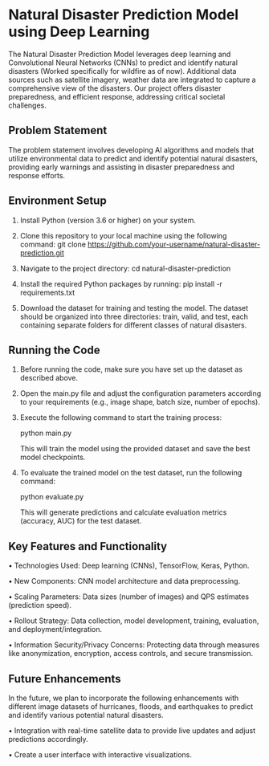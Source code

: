 # Natural Disaster Prediction Model using Deep Learning

The Natural Disaster Prediction Model leverages deep learning and Convolutional Neural Networks (CNNs) to predict and identify natural disasters (Worked specifically for wildfire as of now). Additional data sources such as satellite imagery, weather data are integrated to capture a comprehensive view of the disasters. Our project offers disaster preparedness, and efficient response, addressing critical societal challenges.

## Problem Statement

The problem statement involves developing AI algorithms and models that utilize environmental data to predict and identify potential natural disasters, providing early warnings and assisting in disaster preparedness and response efforts.

## Environment Setup

1. Install Python (version 3.6 or higher) on your system.

2. Clone this repository to your local machine using the following command:
   git clone https://github.com/your-username/natural-disaster-prediction.git

3. Navigate to the project directory:
   cd natural-disaster-prediction

4. Install the required Python packages by running:
   pip install -r requirements.txt

5. Download the dataset for training and testing the model. The dataset should be organized into three directories: train, valid, and test, each containing separate folders for different classes of natural disasters.

## Running the Code

1. Before running the code, make sure you have set up the dataset as described above.

2. Open the main.py file and adjust the configuration parameters according to your requirements (e.g., image shape, batch size, number of epochs).

3. Execute the following command to start the training process:
   
   python main.py
   
   This will train the model using the provided dataset and save the best model checkpoints.

4. To evaluate the trained model on the test dataset, run the following command:

   python evaluate.py

   This will generate predictions and calculate evaluation metrics (accuracy, AUC) for the test dataset.
   
## Key Features and Functionality

• Technologies Used: Deep learning (CNNs), TensorFlow, Keras, Python.

• New Components: CNN model architecture and data preprocessing.

• Scaling Parameters: Data sizes (number of images) and QPS estimates (prediction speed).

• Rollout Strategy: Data collection, model development, training, evaluation, and deployment/integration.

• Information Security/Privacy Concerns: Protecting data through measures like anonymization, encryption, access controls, and secure transmission.

## Future Enhancements

In the future, we plan to incorporate the following enhancements with different image datasets of hurricanes, floods, and earthquakes to predict and identify various potential natural disasters.

• Integration with real-time satellite data to provide live updates and adjust predictions accordingly.

• Create a user interface with interactive visualizations.
